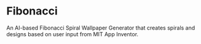 # Fibonacci
An AI-based Fibonacci Spiral Wallpaper Generator that creates spirals and designs based on user input from MIT App Inventor.
